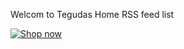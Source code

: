 Welcom to Tegudas Home 
RSS feed list

<a href="https://kol.jumia.com/api/click/banner/3a66eafa-dc79-47a9-9791-f73994929177/252455d9-eac8-4d52-b490-f3d7c7d831e2"><img src="https://kol.jumia.com/banners/JbSTuTYSfcDBUDaYhltJWsytVDJH1H62Z5qQa0UN.png" alt="Shop now"/></a>
